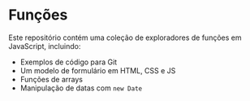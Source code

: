 # Funções

Este repositório contém uma coleção de exploradores de funções em JavaScript, incluindo:

- Exemplos de código para Git
- Um modelo de formulário em HTML, CSS e JS
- Funções de arrays
- Manipulação de datas com `new Date`
